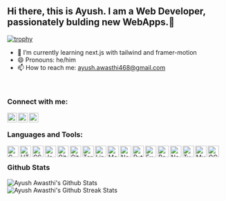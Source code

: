## Hi there, this is Ayush. I am a Web Developer, passionately bulding new WebApps.👋
[![trophy](https://github-profile-trophy.vercel.app/?username=ayushx007&theme=onedark)](https://github.com/ryo-ma/github-profile-trophy)
- 🌱 I’m currently learning next.js with tailwind and framer-motion 
- 😄 Pronouns: he/him
- 📫 How to reach me: ayush.awasthi468@gmail.com
<br />

### Connect with me:

[<img align="left" alt="ayushx007| Facebook" width="22px" src="https://cdn.jsdelivr.net/npm/simple-icons@v3/icons/facebook.svg" />][facebook]
[<img align="left" alt="ayushx007 | LinkedIn" width="22px" src="https://cdn.jsdelivr.net/npm/simple-icons@v3/icons/linkedin.svg" />][linkedin]
[<img align="left" alt="ayushx007 | Instagram" width="22px" src="https://cdn.jsdelivr.net/npm/simple-icons@v3/icons/instagram.svg" />][instagram]

<br />

### Languages and Tools:

<img align="left" alt="C" width="26px" src="https://img.icons8.com/color/48/000000/c-programming.png" />

<img align="left" alt="HTML5" width="26px" src="https://profilinator.rishav.dev/skills-assets/html5-original-wordmark.svg" />

<img align="left" alt="CSS3" width="26px" src="https://profilinator.rishav.dev/skills-assets/css3-original-wordmark.svg" />

<img align="left" alt="Javascript" width="26px" src="https://profilinator.rishav.dev/skills-assets/javascript-original.svg">

<img align="left" alt="Git" width="26px" src="https://img.icons8.com/color/48/000000/git.png" />

<img align="left" alt="GitHub" width="26px" src="https://upload.wikimedia.org/wikipedia/commons/thumb/9/91/Octicons-mark-github.svg/900px-Octicons-mark-github.svg.png?20180806170715" />

<img align="left" alt="Terminal" width="26px" src="https://upload.wikimedia.org/wikipedia/commons/6/6f/Octicons-terminal.svg" />

<img align="left" alt="Linux" width="26px" src="https://upload.wikimedia.org/wikipedia/commons/thumb/a/ab/Linux_Logo_in_Linux_Libertine_Font.svg/767px-Linux_Logo_in_Linux_Libertine_Font.svg.png?20220904132037"/>

<img align="left" alt="MongoDB" width="26px" src="https://profilinator.rishav.dev/skills-assets/mongodb-original-wordmark.svg">

<img align="left" alt="NodeJS" width="26px" src="https://profilinator.rishav.dev/skills-assets/nodejs-original-wordmark.svg">

<img align="left" alt="Python" width="26px" src="https://profilinator.rishav.dev/skills-assets/python-original.svg">

<img align="left" alt="Express" width="26px" src="https://profilinator.rishav.dev/skills-assets/express-original-wordmark.svg">

<img align="left" alt="React.js" width="26px" src="https://upload.wikimedia.org/wikipedia/commons/thumb/a/a7/React-icon.svg/768px-React-icon.svg.png?20220125121207">

<img align="left" alt="Next.js" width="26px" src="https://seeklogo.com/images/N/next-js-logo-8FCFF51DD2-seeklogo.com.png">

<img align="left" alt="Typescript" width="26px" src="https://upload.wikimedia.org/wikipedia/commons/thumb/4/4c/Typescript_logo_2020.svg/768px-Typescript_logo_2020.svg.png?20221110153201">

<img align="left" alt="MySQL" width="26px" src="https://profilinator.rishav.dev/skills-assets/mysql-original-wordmark.svg">

<img align="left" alt="GCP" width="26px" src="https://profilinator.rishav.dev/skills-assets/google_cloud-icon.svg">


<br>

### Github Stats

<img alt="Ayush Awasthi's Github Stats" src="https://github-readme-stats.vercel.app/api?username=ayushx007&show_icons=true&include_all_commits=true&count_private=true&theme=dark" />
<br />
<img alt="Ayush Awasthi's Github Streak Stats" src="http://github-readme-streak-stats.herokuapp.com/?user=ayushx007&theme=dark" />

[facebook]: https://www.facebook.com/ayush.awasthi.7/
[instagram]: https://instagram.com/ayushx07
[linkedin]: https://www.linkedin.com/in/ayush-awasthi-8167a416b/
